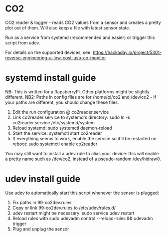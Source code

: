 # CO2
CO2 reader & logger - reads CO2 values from a sensor and creates a pretty plot out of them. Will also keep a file with latest sensor state.

Run as a service from systemd (recommended and easier) or trigger this script from udev.

For details on the supported devices, see: https://hackaday.io/project/5301-reverse-engineering-a-low-cost-usb-co-monitor

# systemd install guide
NB: This is written for a RapsberryPi. Other platforms might be slightly different.
NB2: Paths in config files are for /home/pi/co2 and /dev/co2 - if your paths are different, you should change these files.

1. Edit the run configuration @ co2reader.service
2. Link co2reader.service to systemd's directory: sudo ln -s co2reader.service /etc/systemd/system
3. Reload systemd: sudo systemctl daemon-reload
4. Start the service: systemctl start co2reader
5. If everything seems to work, enable the service so it'll be restarted on reboot: sudo systemctl enable co2reader

You may still want to install a udev rule to alias your device: this will enable a pretty name such as /dev/co2, instead of a pseudo-random /dev/hidraw0.

# udev install guide
Use udev to automatically start this script whenever the sensor is plugged:
1. Fix paths in 99-co2dev.rules
2. Copy or link 99-co2dev.rules to /etc/udev/rules.d/
3. udev restart might be necessary: sudo service udev restart
4. Reload rules with sudo udevadm control --reload-rules && udevadm trigger
5. Plug and unplug the sensor

